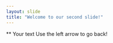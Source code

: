 ```yaml
---
layout: slide
title: "Welcome to our second slide!"
---
```

** Your text
Use the left arrow to go back!
